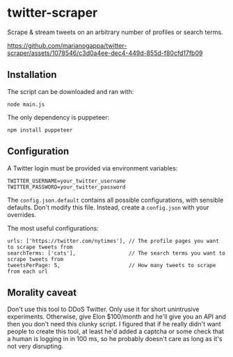 # twitter-scraper

Scrape & stream tweets on an arbitrary number of profiles or search terms.

https://github.com/marianogappa/twitter-scraper/assets/1078546/c3d0a4ee-dec4-449d-855d-f80cfd17fb09

## Installation

The script can be downloaded and ran with:

```
node main.js
```

The only dependency is puppeteer:

```
npm install puppeteer
```

## Configuration

A Twitter login must be provided via environment variables:

```
TWITTER_USERNAME=your_twitter_username
TWITTER_PASSWORD=your_twitter_password
```

The `config.json.default` contains all possible configurations, with sensible defaults. Don't modify this file. Instead, create a `config.json` with your overrides.

The most useful configurations:

```
urls: ['https://twitter.com/nytimes'], // The profile pages you want to scrape tweets from
searchTerms: ['cats'],                 // The search terms you want to scrape tweets from
tweetsPerPage: 5,                      // How many tweets to scrape from each url
```

## Morality caveat

Don't use this tool to DDoS Twitter. Only use it for short unintrusive experiments. Otherwise, give Elon $100/month and he'll give you an API and then you don't need this clunky script. I figured that if he really didn't want people to create this tool, at least he'd added a captcha or some check that a human is logging in in 100 ms, so he probably doesn't care as long as it's not very disrupting.
